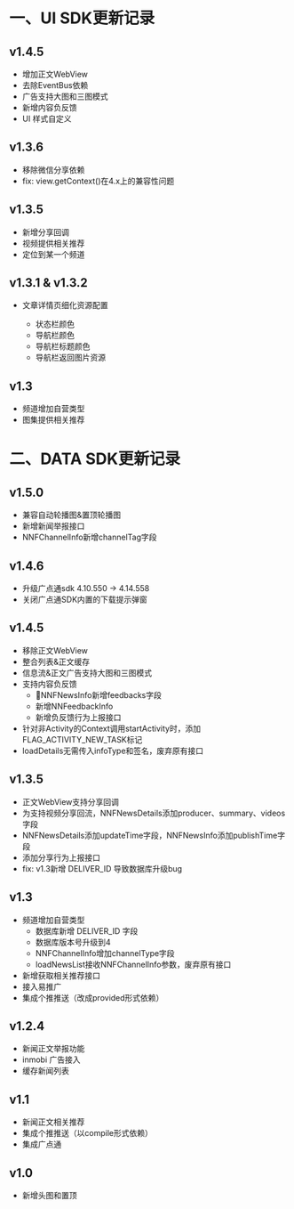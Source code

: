 # 一、UI SDK更新记录

## v1.4.5

- 增加正文WebView
- 去除EventBus依赖
- 广告支持大图和三图模式
- 新增内容负反馈
- UI 样式自定义

## v1.3.6

- 移除微信分享依赖
- fix: view.getContext()在4.x上的兼容性问题

## v1.3.5

- 新增分享回调
- 视频提供相关推荐
- 定位到某一个频道

## v1.3.1 & v1.3.2

- 文章详情页细化资源配置

	* 状态栏颜色
	* 导航栏颜色
	* 导航栏标题颜色
	* 导航栏返回图片资源

## v1.3
- 频道增加自营类型
- 图集提供相关推荐


# 二、DATA SDK更新记录

## v1.5.0

- 兼容自动轮播图&置顶轮播图
- 新增新闻举报接口
- NNFChannelInfo新增channelTag字段

## v1.4.6
- 升级广点通sdk 4.10.550 -> 4.14.558
- 关闭广点通SDK内置的下载提示弹窗

## v1.4.5

- 移除正文WebView
- 整合列表&正文缓存
- 信息流&正文广告支持大图和三图模式
- 支持内容负反馈
	* NNFNewsInfo新增feedbacks字段
	* 新增NNFeedbackInfo
	* 新增负反馈行为上报接口
- 针对非Activity的Context调用startActivity时，添加FLAG_ACTIVITY_NEW_TASK标记
- loadDetails无需传入infoType和签名，废弃原有接口

## v1.3.5

- 正文WebView支持分享回调
- 为支持视频分享回流，NNFNewsDetails添加producer、summary、videos字段
- NNFNewsDetails添加updateTime字段，NNFNewsInfo添加publishTime字段
- 添加分享行为上报接口
- fix: v1.3新增 DELIVER_ID 导致数据库升级bug

## v1.3
- 频道增加自营类型
	* 数据库新增 DELIVER_ID 字段
	* 数据库版本号升级到4
	* NNFChannelInfo增加channelType字段
	* loadNewsList接收NNFChannelInfo参数，废弃原有接口
- 新增获取相关推荐接口
- 接入易推广
- 集成个推推送（改成provided形式依赖）

## v1.2.4

- 新闻正文举报功能
- inmobi 广告接入
- 缓存新闻列表

## v1.1

- 新闻正文相关推荐
- 集成个推推送（以compile形式依赖）
- 集成广点通

## v1.0

- 新增头图和置顶
